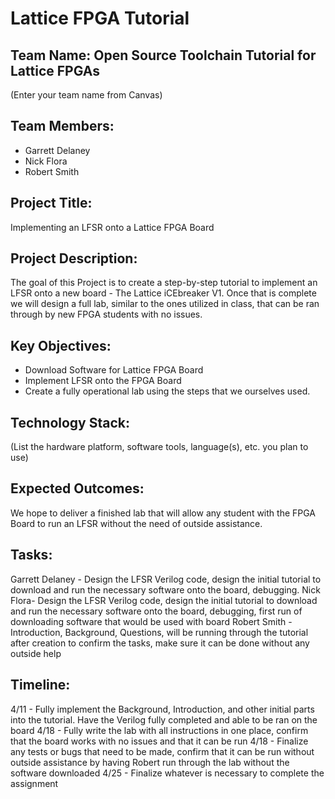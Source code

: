 # Lattice FPGA Tutorial

## Team Name: Open Source Toolchain Tutorial for Lattice FPGAs
(Enter your team name from Canvas)

## Team Members:
- Garrett Delaney
- Nick Flora
- Robert Smith

## Project Title:
Implementing an LFSR onto a Lattice FPGA Board

## Project Description:
The goal of this Project is to create a step-by-step tutorial to implement an LFSR onto a new board - The Lattice iCEbreaker V1. Once that is complete we will design a full lab, similar to the ones utilized in class, that can be ran through by new FPGA students with no issues.
## Key Objectives:
- Download Software for Lattice FPGA Board
- Implement LFSR onto the FPGA Board
- Create a fully operational lab using the steps that we ourselves used.

## Technology Stack:
(List the hardware platform, software tools, language(s), etc. you plan to use)

## Expected Outcomes:
We hope to deliver a finished lab that will allow any student with the FPGA Board to run an LFSR without the need of outside assistance.

## Tasks:
Garrett Delaney - Design the LFSR Verilog code, design the initial tutorial to download and run the necessary software onto the board, debugging.
Nick Flora- Design the LFSR Verilog code, design the initial tutorial to download and run the necessary software onto the board, debugging, first run of downloading software that would be used with board
Robert Smith - Introduction, Background, Questions, will be running through the tutorial after creation to confirm the tasks, make sure it can be done without any outside help
## Timeline:
4/11 - Fully implement the Background, Introduction, and other initial parts into the tutorial. Have the Verilog fully completed and able to be ran on the board
4/18 - Fully write the lab with all instructions in one place, confirm that the board works with no issues and that it can be run
4/18 - Finalize any tests or bugs that need to be made, confirm that it can be run without outside assistance by having Robert run through the lab without the software downloaded
4/25 - Finalize whatever is necessary to complete the assignment
